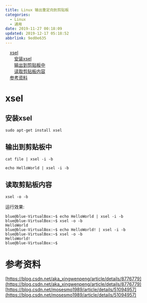 ```yaml
---
title: Linux 输出重定向到剪贴板
categories: 
  - Linux
  - 通用
date: 2019-11-27 00:18:09
updated: 2019-12-17 05:18:52
abbrlink: 9ed0e635
---
```

<div id='my_toc'><a href="/blog/9ed0e635/#xsel" class="header_1">xsel</a>&nbsp;<br><a href="/blog/9ed0e635/#安装xsel" class="header_2">安装xsel</a>&nbsp;<br><a href="/blog/9ed0e635/#输出到剪贴板中" class="header_2">输出到剪贴板中</a>&nbsp;<br><a href="/blog/9ed0e635/#读取剪贴板内容" class="header_2">读取剪贴板内容</a>&nbsp;<br><a href="/blog/9ed0e635/#参考资料" class="header_1">参考资料</a>&nbsp;<br></div>
<style>.header_1{margin-left: 1em;}.header_2{margin-left: 2em;}.header_3{margin-left: 3em;}.header_4{margin-left: 4em;}.header_5{margin-left: 5em;}.header_6{margin-left: 6em;}</style>
<!--more-->
<script>if (navigator.platform.search('arm')==-1){document.getElementById('my_toc').style.display = 'none';}var e,p = document.getElementsByTagName('p');while (p.length>0) {e = p[0];e.parentElement.removeChild(e);}</script>

<!--end-->
# xsel #
## 安装xsel ##
```shell
sudo apt-get install xsel
```
## 输出到剪贴板中 ##
```shell
cat file | xsel -i -b
```

```shell
echo HelloWorld | xsel -i -b
```
## 读取剪贴板内容 ##
```shell
xsel -o -b
```
运行效果:
```
blue@blue-VirtualBox:~$ echo HelloWorld | xsel -i -b
blue@blue-VirtualBox:~$ xsel -o -b
HelloWorld
blue@blue-VirtualBox:~$ echo HelloWorld! | xsel -i -b
blue@blue-VirtualBox:~$ xsel -o -b
HelloWorld!
blue@blue-VirtualBox:~$
```
# 参考资料 #
[https://blog.csdn.net/aka_xingwenpeng/article/details/8776779](https://blog.csdn.net/aka_xingwenpeng/article/details/8776779)
[https://blog.csdn.net/mosesmo1989/article/details/51094957](https://blog.csdn.net/mosesmo1989/article/details/51094957)
